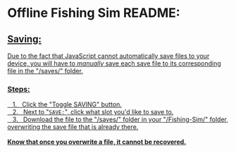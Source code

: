 <h1>Offline Fishing Sim README:</h1>

<h2><b><u>Saving:</b></h2>
<p>Due to the fact that JavaScript cannot automatically save files to your device, you will have to <i>manually</i> save each save file to its corresponding file in the "/saves/" folder.</p>
<h3>Steps:</h3>
<p>
&nbsp;&nbsp;&nbsp;1.&nbsp;&nbsp;&nbsp;Click the "Toggle SAVING" button.<br>
&nbsp;&nbsp;&nbsp;2.&nbsp;&nbsp;&nbsp;Next to "<code>SAVE:</code>", click what slot you'd like to save to.<br>
&nbsp;&nbsp;&nbsp;3.&nbsp;&nbsp;&nbsp;Download the file to the "/saves/" folder in your "/Fishing-Sim/" folder, overwriting the save file that is already there.<br>
<br>
<b>Know that once you overwrite a file, it cannot be recovered.</b>
</p>
